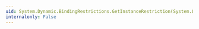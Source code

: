 ```yaml
---
uid: System.Dynamic.BindingRestrictions.GetInstanceRestriction(System.Linq.Expressions.Expression,System.Object)
internalonly: False
---
```

